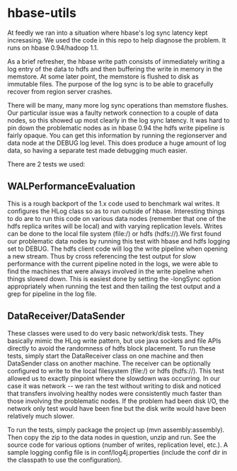 # hbase-utils
At feedly we ran into a situation where hbase's log sync latency kept incresasing. We used the code in this repo to help diagnose the problem.
It runs on hbase 0.94/hadoop 1.1.

As a brief refresher, the hbase write path consists of immediately writing a log entry of the data to hdfs and then buffering the write in 
memory in the memstore. At some later point, the memstore is flushed to disk as immutable files. The purpose of the log sync is to be able to
gracefully recover from region server crashes.

There will be many, many more log sync operations than memstore flushes. Our particular issue was a faulty network connection to a couple of
data nodes, so this showed up most clearly in the log sync latency. It was hard to pin down the problematic nodes as in hbase 0.94 the hdfs
write pipeline is fairly opaque. You can get this information by running the regionserver and data node at the DEBUG log level. This does
produce a huge amount of log data, so having a separate test made debugging much easier. 

There are 2 tests we used:
## WALPerformanceEvaluation
This is a rough backport of the 1.x code used to benchmark wal writes. It configures the HLog class so as to run outside of hbase. 
Interesting things to do are to run this code on various data nodes (remember that one of the hdfs replica writes will be local) and with
varying replication levels. Writes can be done to the local file system (file:/) or hdfs (hdfs://).We first found our problematic data nodes
by running this test with hbase and hdfs logging set to DEBUG. The hdfs client code will log the write pipeline when opening a new stream. 
Thus by cross referencing the test output for slow performance with the current pipeline noted in the logs, we were able to find the
machines that were always involved in the write pipeline when things slowed down. This is easiest done by setting the -longSync option
appropriately when running the test and then tailing the test output and a grep for pipeline in the log file.

## DataReceiver/DataSender
These classes were used to do very basic network/disk tests. They basically mimic the HLog write pattern, but use java sockets and file APIs
directly to avoid the randomness of hdfs block placement. To run these tests, simply start the DataReceiver class on one machine and then 
DataSender class on another machine. The receiver can be optionally configured to write to the local filesystem (file:/) or hdfs (hdfs://).
This test allowed us to exactly pinpoint where the slowdown was occurring. In our case it was network -- we ran the test without writing to 
disk and noticed that transfers involving healthy nodes were consistently much faster than those involving the problematic nodes. If the 
problem had been disk I/O, the network only test would have been fine but the disk write would have been relatively much slower. 


To run the tests, simply package the project up (mvn assembly:assembly). Then copy the zip to the data nodes in question, unzip and run. 
See the source code for various options (number of writes, replication level, etc.). A sample logging config file is in 
conf/log4j.properties (include the conf dir in the classpath to use the configuration).
